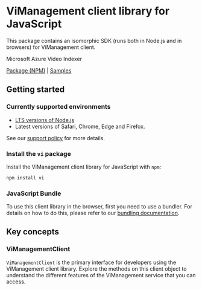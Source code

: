 # ViManagement client library for JavaScript

This package contains an isomorphic SDK (runs both in Node.js and in browsers) for ViManagement client.

Microsoft Azure Video Indexer

[Package (NPM)](https://www.npmjs.com/package/vi) |
[Samples](https://github.com/Azure-Samples/azure-samples-js-management)

## Getting started

### Currently supported environments

- [LTS versions of Node.js](https://github.com/nodejs/release#release-schedule)
- Latest versions of Safari, Chrome, Edge and Firefox.

See our [support policy](https://github.com/Azure/azure-sdk-for-js/blob/main/SUPPORT.md) for more details.


### Install the `vi` package

Install the ViManagement client library for JavaScript with `npm`:

```bash
npm install vi
```



### JavaScript Bundle
To use this client library in the browser, first you need to use a bundler. For details on how to do this, please refer to our [bundling documentation](https://aka.ms/AzureSDKBundling).

## Key concepts

### ViManagementClient

`ViManagementClient` is the primary interface for developers using the ViManagement client library. Explore the methods on this client object to understand the different features of the ViManagement service that you can access.

